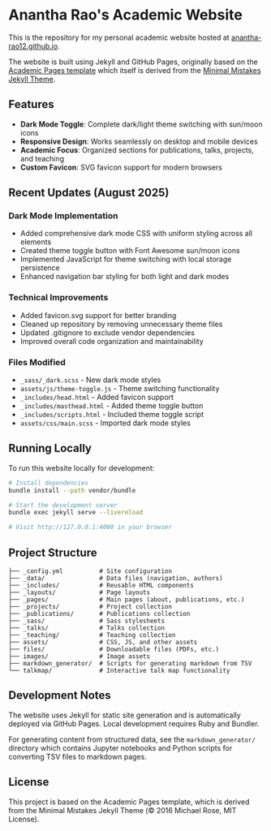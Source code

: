 # Anantha Rao's Academic Website

This is the repository for my personal academic website hosted at [anantha-rao12.github.io](https://anantha-rao12.github.io). 

The website is built using Jekyll and GitHub Pages, originally based on the [Academic Pages template](https://github.com/academicpages/academicpages.github.io) which itself is derived from the [Minimal Mistakes Jekyll Theme](https://mmistakes.github.io/minimal-mistakes/).

## Features

- **Dark Mode Toggle**: Complete dark/light theme switching with sun/moon icons
- **Responsive Design**: Works seamlessly on desktop and mobile devices
- **Academic Focus**: Organized sections for publications, talks, projects, and teaching
- **Custom Favicon**: SVG favicon support for modern browsers

## Recent Updates (August 2025)

### Dark Mode Implementation
- Added comprehensive dark mode CSS with uniform styling across all elements
- Created theme toggle button with Font Awesome sun/moon icons
- Implemented JavaScript for theme switching with local storage persistence
- Enhanced navigation bar styling for both light and dark modes

### Technical Improvements
- Added favicon.svg support for better branding
- Cleaned up repository by removing unnecessary theme files
- Updated .gitignore to exclude vendor dependencies
- Improved overall code organization and maintainability

### Files Modified
- `_sass/_dark.scss` - New dark mode styles
- `assets/js/theme-toggle.js` - Theme switching functionality
- `_includes/head.html` - Added favicon support
- `_includes/masthead.html` - Added theme toggle button
- `_includes/scripts.html` - Included theme toggle script
- `assets/css/main.scss` - Imported dark mode styles

## Running Locally

To run this website locally for development:

```bash
# Install dependencies
bundle install --path vendor/bundle

# Start the development server
bundle exec jekyll serve --livereload

# Visit http://127.0.0.1:4000 in your browser
```

## Project Structure

```
├── _config.yml          # Site configuration
├── _data/               # Data files (navigation, authors)
├── _includes/           # Reusable HTML components
├── _layouts/            # Page layouts
├── _pages/              # Main pages (about, publications, etc.)
├── _projects/           # Project collection
├── _publications/       # Publications collection
├── _sass/               # Sass stylesheets
├── _talks/              # Talks collection
├── _teaching/           # Teaching collection
├── assets/              # CSS, JS, and other assets
├── files/               # Downloadable files (PDFs, etc.)
├── images/              # Image assets
├── markdown_generator/  # Scripts for generating markdown from TSV
└── talkmap/             # Interactive talk map functionality
```

## Development Notes

The website uses Jekyll for static site generation and is automatically deployed via GitHub Pages. Local development requires Ruby and Bundler.

For generating content from structured data, see the `markdown_generator/` directory which contains Jupyter notebooks and Python scripts for converting TSV files to markdown pages.

## License

This project is based on the Academic Pages template, which is derived from the Minimal Mistakes Jekyll Theme (© 2016 Michael Rose, MIT License).
